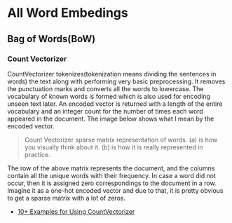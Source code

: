 # All Word Embedings

## Bag of Words(BoW)

### Count Vectorizer

CountVectorizer tokenizes(tokenization means dividing the sentences in words) the text along with performing very basic preprocessing. It removes the punctuation marks and converts all the words to lowercase.
The vocabulary of known words is formed which is also used for encoding unseen text later.
An encoded vector is returned with a length of the entire vocabulary and an integer count for the number of times each word appeared in the document. The image below shows what I mean by the encoded vector.

> Count Vectorizer sparse matrix representation of words. (a) is how you visually think about it. (b) is how it is really represented in practice.

The row of the above matrix represents the document, and the columns contain all the unique words with their frequency. In case a word did not occur, then it is assigned zero correspondings to the document in a row.
Imagine it as a one-hot encoded vector and due to that, it is pretty obvious to get a sparse matrix with a lot of zeros.

- [10+ Examples for Using CountVectorizer](https://kavita-ganesan.com/how-to-use-countvectorizer/#.YGMSUy1c5WO)
